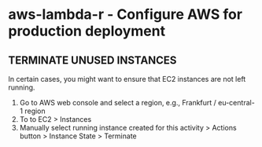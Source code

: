 # aws-lambda-r - Configure AWS for production deployment

## TERMINATE UNUSED INSTANCES

In certain cases, you might want to ensure that EC2 instances are not left running.

1. Go to AWS web console and select a region, e.g., Frankfurt / eu-central-1 region
2. To to EC2 > Instances
3. Manually select running instance created for this activity > Actions button > Instance State > Terminate
